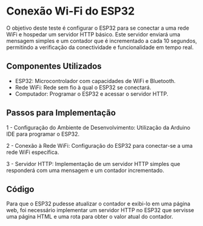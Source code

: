 # Conexão Wi-Fi do ESP32

O objetivo deste teste é configurar o ESP32 para se conectar a uma rede WiFi e hospedar um servidor HTTP básico. Este servidor enviará uma mensagem simples e um contador que é incrementado a cada 10 segundos, permitindo a verificação da conectividade e funcionalidade em tempo real.

## Componentes Utilizados
* ESP32: Microcontrolador com capacidades de WiFi e Bluetooth.
* Rede WiFi: Rede sem fio à qual o ESP32 se conectará.
* Computador: Programar o ESP32 e acessar o servidor HTTP.

## Passos para Implementação
1 - Configuração do Ambiente de Desenvolvimento: Utilização da Arduino IDE para programar o ESP32.

2 - Conexão à Rede WiFi: Configuração do ESP32 para conectar-se a uma rede WiFi específica.

3 - Servidor HTTP: Implementação de um servidor HTTP simples que responderá com uma mensagem e um contador incrementado.

## Código

Para que o ESP32 pudesse atualizar o contador e exibi-lo em uma página web, foi necessário implementar um servidor HTTP no ESP32 que servisse uma página HTML e uma rota para obter o valor atual do contador.




